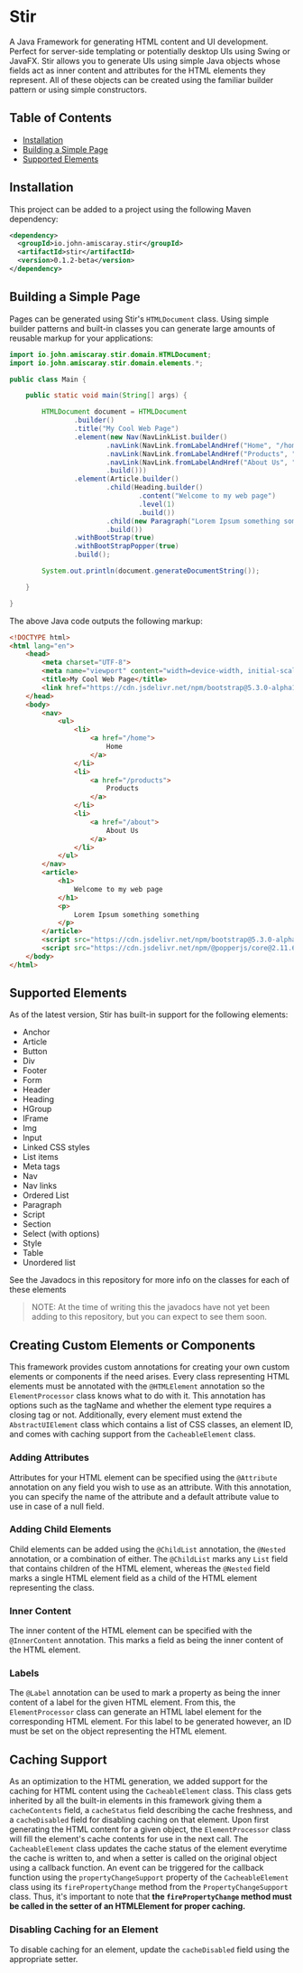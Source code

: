 # Stir

A Java Framework for generating HTML content and UI development. Perfect for server-side templating or potentially desktop UIs using Swing or JavaFX. Stir allows you to generate UIs using simple Java objects whose fields act as inner content and attributes for the HTML elements they represent. All of these objects can be created using the familiar builder pattern or using simple constructors.

## Table of Contents

- [Installation](#installation)
- [Building a Simple Page](#building-a-simple-page)
- [Supported Elements](#supported-elements)

## Installation

This project can be added to a project using the following Maven dependency:

```xml
<dependency>
  <groupId>io.john-amiscaray.stir</groupId>
  <artifactId>stir</artifactId>
  <version>0.1.2-beta</version>
</dependency>
```

## Building a Simple Page

Pages can be generated using Stir's `HTMLDocument` class. Using simple builder patterns and built-in classes you can generate large amounts of reusable markup for your applications:

```java
import io.john.amiscaray.stir.domain.HTMLDocument;
import io.john.amiscaray.stir.domain.elements.*;

public class Main {

    public static void main(String[] args) {

        HTMLDocument document = HTMLDocument
                .builder()
                .title("My Cool Web Page")
                .element(new Nav(NavLinkList.builder()
                        .navLink(NavLink.fromLabelAndHref("Home", "/home"))
                        .navLink(NavLink.fromLabelAndHref("Products", "/products"))
                        .navLink(NavLink.fromLabelAndHref("About Us", "/about"))
                        .build()))
                .element(Article.builder()
                        .child(Heading.builder()
                                .content("Welcome to my web page")
                                .level(1)
                                .build())
                        .child(new Paragraph("Lorem Ipsum something something"))
                        .build())
                .withBootStrap(true)
                .withBootStrapPopper(true)
                .build();

        System.out.println(document.generateDocumentString());

    }

}
```

The above Java code outputs the following markup:

```html
<!DOCTYPE html>
<html lang="en">
    <head>
        <meta charset="UTF-8">
        <meta name="viewport" content="width=device-width, initial-scale=1.0">
        <title>My Cool Web Page</title>
        <link href="https://cdn.jsdelivr.net/npm/bootstrap@5.3.0-alpha1/dist/css/bootstrap.min.css" rel="stylesheet" integrity="sha384-GLhlTQ8iRABdZLl6O3oVMWSktQOp6b7In1Zl3/Jr59b6EGGoI1aFkw7cmDA6j6gD" crossorigin="anonymous">
    </head>
    <body>
        <nav>
            <ul>
                <li>
                    <a href="/home">
                        Home
                    </a>
                </li>
                <li>
                    <a href="/products">
                        Products
                    </a>
                </li>
                <li>
                    <a href="/about">
                        About Us
                    </a>
                </li>
            </ul>
        </nav>
        <article>
            <h1>
                Welcome to my web page
            </h1>
            <p>
                Lorem Ipsum something something
            </p>
        </article>
        <script src="https://cdn.jsdelivr.net/npm/bootstrap@5.3.0-alpha1/dist/js/bootstrap.min.js" integrity="sha384-mQ93GR66B00ZXjt0YO5KlohRA5SY2XofN4zfuZxLkoj1gXtW8ANNCe9d5Y3eG5eD" crossorigin="anonymous"></script>
        <script src="https://cdn.jsdelivr.net/npm/@popperjs/core@2.11.6/dist/umd/popper.min.js" integrity="sha384-oBqDVmMz9ATKxIep9tiCxS/Z9fNfEXiDAYTujMAeBAsjFuCZSmKbSSUnQlmh/jp3" crossorigin="anonymous"></script>
    </body>
</html>
```

## Supported Elements

As of the latest version, Stir has built-in support for the following elements:
- Anchor
- Article
- Button
- Div
- Footer
- Form
- Header
- Heading
- HGroup
- IFrame
- Img
- Input
- Linked CSS styles
- List items
- Meta tags
- Nav
- Nav links
- Ordered List
- Paragraph
- Script
- Section
- Select (with options)
- Style
- Table
- Unordered list

See the Javadocs in this repository for more info on the classes for each of these elements

> NOTE: At the time of writing this the javadocs have not yet been adding to this repository, but you can expect to see them soon.

## Creating Custom Elements or Components

This framework provides custom annotations for creating your own custom elements or components if the need arises. Every class representing HTML elements must be annotated with the `@HTMLElement` annotation so the `ElementProcessor` class knows what to do with it. This annotation has options such as the tagName and whether the element type requires a closing tag or not. Additionally, every element must extend the `AbstractUIElement` class which contains a list of CSS classes, an element ID, and comes with caching support from the `CacheableElement` class.

### Adding Attributes

Attributes for your HTML element can be specified using the `@Attribute` annotation on any field you wish to use as an attribute. With this annotation, you can specify the name of the attribute and a default attribute value to use in case of a null field.

### Adding Child Elements

Child elements can be added using the `@ChildList` annotation, the `@Nested` annotation, or a combination of either. The `@ChildList` marks any `List` field that contains children of the HTML element, whereas the `@Nested` field marks a single HTML element field as a child of the HTML element representing the class.

### Inner Content

The inner content of the HTML element can be specified with the `@InnerContent` annotation. This marks a field as being the inner content of the HTML element.

### Labels

The `@Label` annotation can be used to mark a property as being the inner content of a label for the given HTML element. From this, the `ElementProcessor` class can generate an HTML label element for the corresponding HTML element. For this label to be generated however, an ID must be set on the object representing the HTML element.

## Caching Support

As an optimization to the HTML generation, we added support for the caching for HTML content using the `CacheableElement` class. This class gets inherited by all the built-in elements in this framework giving them a `cacheContents` field, a `cacheStatus` field describing the cache freshness, and a `cacheDisabled` field for disabling caching on that element. Upon first generating the HTML content for a given object, the `ElementProcessor` class will fill the element's cache contents for use in the next call. The `CacheableElement` class updates the cache status of the element everytime the cache is written to, and when a setter is called on the original object using a callback function. An event can be triggered for the callback function using the `propertyChangeSupport` property of the `CacheableElement` class using its `firePropertyChange` method from the `PropertyChangeSupport` class. Thus, it's important to note that **the `firePropertyChange` method must be called in the setter of an HTMLElement for proper caching.**

### Disabling Caching for an Element

To disable caching for an element, update the `cacheDisabled` field using the appropriate setter.

